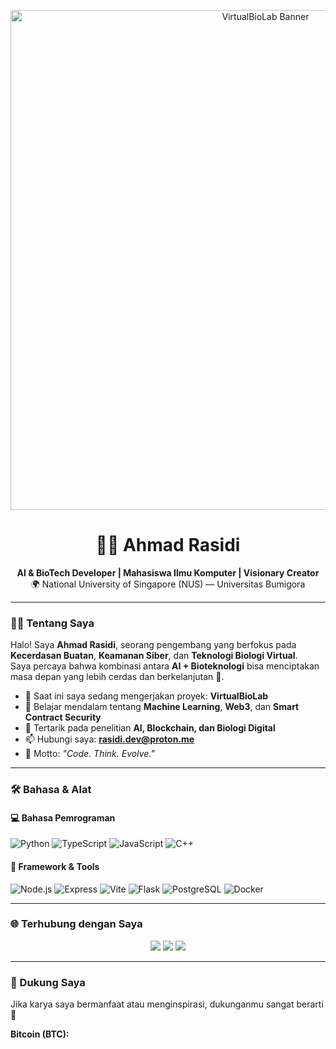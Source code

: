 <!-- Profil README Ahmad Rasidi (Rasidi3112) -->

<p align="center">
  <img src="https://raw.githubusercontent.com/Rasidi3112/Biologi/main/assets/banner.png" width="800" alt="VirtualBioLab Banner">
</p>

<h1 align="center">👨‍🚀 Ahmad Rasidi</h1>
<p align="center">
  <b>AI & BioTech Developer | Mahasiswa Ilmu Komputer | Visionary Creator</b><br>
  🌍 National University of Singapore (NUS) — Universitas Bumigora
</p>

---

### 👨‍💻 Tentang Saya
Halo! Saya **Ahmad Rasidi**, seorang pengembang yang berfokus pada **Kecerdasan Buatan**, **Keamanan Siber**, dan **Teknologi Biologi Virtual**.  
Saya percaya bahwa kombinasi antara **AI + Bioteknologi** bisa menciptakan masa depan yang lebih cerdas dan berkelanjutan 🌱.

- 🔭 Saat ini saya sedang mengerjakan proyek: **VirtualBioLab**
- 🤖 Belajar mendalam tentang **Machine Learning**, **Web3**, dan **Smart Contract Security**
- 🧠 Tertarik pada penelitian **AI, Blockchain, dan Biologi Digital**
- 📫 Hubungi saya: **rasidi.dev@proton.me**
- 💬 Motto: *"Code. Think. Evolve."*

---

### 🛠️ Bahasa & Alat
#### 💻 Bahasa Pemrograman
![Python](https://img.shields.io/badge/Python-3670A0?style=for-the-badge&logo=python&logoColor=ffdd54)
![TypeScript](https://img.shields.io/badge/TypeScript-007ACC?style=for-the-badge&logo=typescript&logoColor=white)
![JavaScript](https://img.shields.io/badge/JavaScript-F7E017?style=for-the-badge&logo=javascript&logoColor=000)
![C++](https://img.shields.io/badge/C++-00599C?style=for-the-badge&logo=cplusplus&logoColor=white)

#### 🧩 Framework & Tools
![Node.js](https://img.shields.io/badge/Node.js-5FA04E?style=for-the-badge&logo=node.js&logoColor=white)
![Express](https://img.shields.io/badge/Express.js-000000?style=for-the-badge&logo=express&logoColor=white)
![Vite](https://img.shields.io/badge/Vite-646CFF?style=for-the-badge&logo=vite&logoColor=white)
![Flask](https://img.shields.io/badge/Flask-FFFFFF?style=for-the-badge&logo=flask&logoColor=000)
![PostgreSQL](https://img.shields.io/badge/PostgreSQL-336791?style=for-the-badge&logo=postgresql&logoColor=white)
![Docker](https://img.shields.io/badge/Docker-0db7ed?style=for-the-badge&logo=docker&logoColor=white)

---

### 🌐 Terhubung dengan Saya
<p align="center">
  <a href="https://github.com/Rasidi3112"><img src="https://img.shields.io/badge/GitHub-%23121011.svg?style=for-the-badge&logo=github&logoColor=white"></a>
  <a href="https://www.linkedin.com/in/ahmad-rasidi"><img src="https://img.shields.io/badge/LinkedIn-%230077B5.svg?style=for-the-badge&logo=linkedin&logoColor=white"></a>
  <a href="mailto:rasidi.dev@proton.me"><img src="https://img.shields.io/badge/Email-%23EA4335.svg?style=for-the-badge&logo=gmail&logoColor=white"></a>
</p>

---

### 💖 Dukung Saya
Jika karya saya bermanfaat atau menginspirasi, dukunganmu sangat berarti 💫  

**Bitcoin (BTC):**
